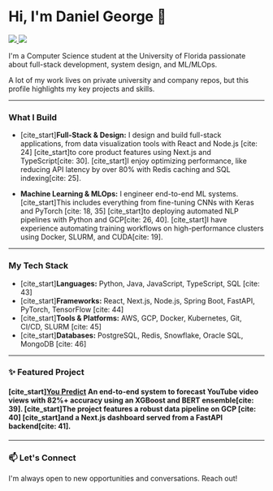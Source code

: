 # Hi, I'm Daniel George 👋

<a href="https://www.linkedin.com/in/danielgeorge922" target="_blank">
  <img src="https://img.shields.io/badge/LinkedIn-0077B5?style=for-the-badge&logo=linkedin&logoColor=white" />
</a>
<a href="mailto:danielgeorge@ufl.edu">
  <img src="https://img.shields.io/badge/Email-D14836?style=for-the-badge&logo=gmail&logoColor=white" />
</a>

I'm a Computer Science student at the University of Florida passionate about full-stack development, system design, and ML/MLOps.

A lot of my work lives on private university and company repos, but this profile highlights my key projects and skills.

---

### What I Build

* [cite_start]**Full-Stack & Design:** I design and build full-stack applications, from data visualization tools with React and Node.js [cite: 24] [cite_start]to core product features using Next.js and TypeScript[cite: 30]. [cite_start]I enjoy optimizing performance, like reducing API latency by over 80% with Redis caching and SQL indexing[cite: 25].

* **Machine Learning & MLOps:** I engineer end-to-end ML systems. [cite_start]This includes everything from fine-tuning CNNs with Keras and PyTorch [cite: 18, 35] [cite_start]to deploying automated NLP pipelines with Python and GCP[cite: 26, 40]. [cite_start]I have experience automating training workflows on high-performance clusters using Docker, SLURM, and CUDA[cite: 19].

---

### My Tech Stack

* [cite_start]**Languages:** Python, Java, JavaScript, TypeScript, SQL [cite: 43]
* [cite_start]**Frameworks:** React, Next.js, Node.js, Spring Boot, FastAPI, PyTorch, TensorFlow [cite: 44]
* [cite_start]**Tools & Platforms:** AWS, GCP, Docker, Kubernetes, Git, CI/CD, SLURM [cite: 45]
* [cite_start]**Databases:** PostgreSQL, Redis, Snowflake, Oracle SQL, MongoDB [cite: 46]

---

### ✨ Featured Project

#### [cite_start][You Predict](https://github.com/danielgeorge922) An end-to-end system to forecast YouTube video views with 82%+ accuracy using an XGBoost and BERT ensemble[cite: 39]. [cite_start]The project features a robust data pipeline on GCP [cite: 40] [cite_start]and a Next.js dashboard served from a FastAPI backend[cite: 41].

---

### 📫 Let's Connect

I'm always open to new opportunities and conversations. Reach out!
